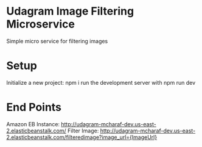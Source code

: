 # Udagram Image Filtering Microservice
Simple micro service for filtering images

# Setup
Initialize a new project: npm i
run the development server with npm run dev

# End Points
Amazon EB Instance: http://udagram-mcharaf-dev.us-east-2.elasticbeanstalk.com/
  Filter Image:
    http://udagram-mcharaf-dev.us-east-2.elasticbeanstalk.com/filteredimage?image_url={ImageUrl}
